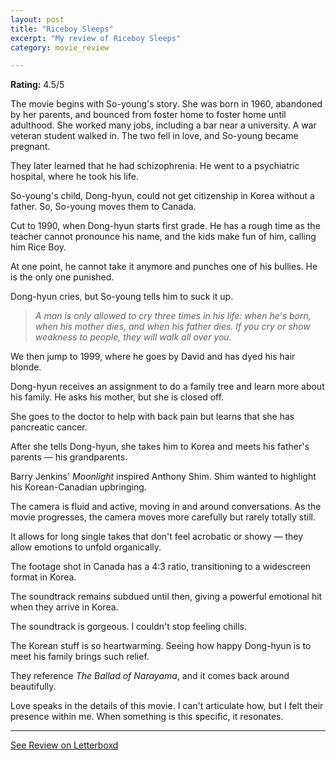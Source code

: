 ```yaml
---
layout: post
title: "Riceboy Sleeps"
excerpt: "My review of Riceboy Sleeps"
category: movie_review

---
```


**Rating:** 4.5/5

The movie begins with So-young's story. She was born in 1960, abandoned by her parents, and bounced from foster home to foster home until adulthood. She worked many jobs, including a bar near a university. A war veteran student walked in. The two fell in love, and So-young became pregnant.

They later learned that he had schizophrenia. He went to a psychiatric hospital, where he took his life.

So-young's child, Dong-hyun, could not get citizenship in Korea without a father. So, So-young moves them to Canada.

Cut to 1990, when Dong-hyun starts first grade. He has a rough time as the teacher cannot pronounce his name, and the kids make fun of him, calling him Rice Boy.

At one point, he cannot take it anymore and punches one of his bullies. He is the only one punished.

Dong-hyun cries, but So-young tells him to suck it up.

<blockquote><i>A man is only allowed to cry three times in his life: when he's born, when his mother dies, and when his father dies. If you cry or show weakness to people, they will walk all over you.</i></blockquote>We then jump to 1999, where he goes by David and has dyed his hair blonde.

Dong-hyun receives an assignment to do a family tree and learn more about his family. He asks his mother, but she is closed off.

She goes to the doctor to help with back pain but learns that she has pancreatic cancer.

After she tells Dong-hyun, she takes him to Korea and meets his father's parents — his grandparents.

Barry Jenkins' <i>Moonlight</i> inspired Anthony Shim. Shim wanted to highlight his Korean-Canadian upbringing.

The camera is fluid and active, moving in and around conversations. As the movie progresses, the camera moves more carefully but rarely totally still.

It allows for long single takes that don't feel acrobatic or showy — they allow emotions to unfold organically.

The footage shot in Canada has a 4:3 ratio, transitioning to a widescreen format in Korea.

The soundtrack remains subdued until then, giving a powerful emotional hit when they arrive in Korea.

The soundtrack is gorgeous. I couldn't stop feeling chills.

The Korean stuff is so heartwarming. Seeing how happy Dong-hyun is to meet his family brings such relief. 

They reference <i>The Ballad of Narayama</i>, and it comes back around beautifully.

Love speaks in the details of this movie. I can't articulate how, but I felt their presence within me. When something is this specific, it resonates.

<hr>

[See Review on Letterboxd](https://boxd.it/5jiff3)
